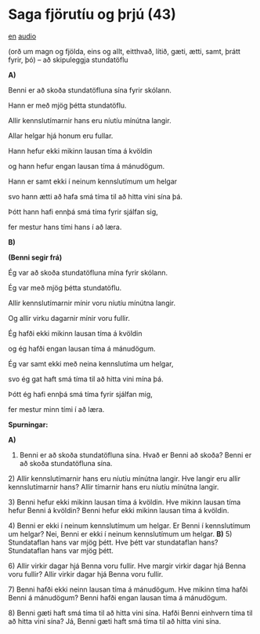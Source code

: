 # Saga fjörutíu og þrjú (43)

[en](../en/story_43.md)
[audio](../audio/story_43.mp3)

(orð um magn og fjölda, eins og allt,
eitthvað, lítið, gæti, ætti, samt, þrátt fyrir, þó) – að skipuleggja
stundatöflu

**A)**

Benni er að skoða stundatöfluna sína fyrir skólann.

Hann er með mjög þétta stundatöflu.

Allir kennslutímarnir hans eru níutíu mínútna langir.

Allar helgar hjá honum eru fullar.

Hann hefur ekki mikinn lausan tíma á kvöldin

og hann hefur engan lausan tíma á mánudögum.

Hann er samt ekki í neinum kennslutímum um helgar

svo hann ætti að hafa smá tíma til að hitta vini sína þá.

Þótt hann hafi ennþá smá tíma fyrir sjálfan sig,

fer mestur hans tími hans í að læra.

**B)**

**(Benni segir frá)**

Ég var að skoða stundatöfluna mína fyrir skólann.

Ég var með mjög þétta stundatöflu.

Allir kennslutímarnir mínir voru níutíu mínútna langir.

Og allir virku dagarnir mínir voru fullir.

Ég hafði ekki mikinn lausan tíma á kvöldin

og ég hafði engan lausan tíma á mánudögum.

Ég var samt ekki með neina kennslutíma um helgar,

svo ég gat haft smá tíma til að hitta vini mína þá.

Þótt ég hafi ennþá smá tíma fyrir sjálfan mig,

fer mestur minn tími í að læra.

**Spurningar:**

**A)**
1) Benni er að skoða stundatöfluna sína. Hvað er Benni að skoða? Benni
er að skoða stundatöfluna sína.

2\) Allir kennslutímarnir hans eru níutíu mínútna langir. Hve langir eru
allir kennslutímarnir hans? Allir tímarnir hans eru níutíu mínútna
langir.

3\) Benni hefur ekki mikinn lausan tíma á kvöldin. Hve mikinn lausan
tíma hefur Benni á kvöldin? Benni hefur ekki mikinn lausan tíma á
kvöldin.

4\) Benni er ekki í neinum kennslutímum um helgar. Er Benni í
kennslutímum um helgar? Nei, Benni er ekki í neinum kennslutímum um
helgar.
**B)**
5) Stundataflan hans var mjög þétt. Hve þétt var stundataflan hans?
Stundataflan hans var mjög þétt.

6\) Allir virkir dagar hjá Benna voru fullir. Hve margir virkir dagar
hjá Benna voru fullir? Allir virkir dagar hjá Benna voru fullir.

7\) Benni hafði ekki neinn lausan tíma á mánudögum. Hve mikinn tíma
hafði Benni á mánudögum? Benni hafði engan lausan tíma á mánudögum.

8\) Benni gæti haft smá tíma til að hitta vini sína. Hafði Benni
einhvern tíma til að hitta vini sína? Já, Benni gæti haft smá tíma til
að hitta vini sína.
